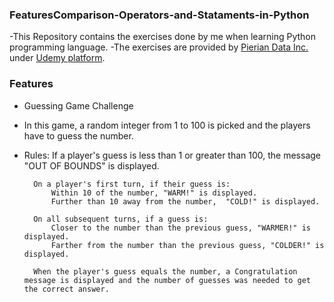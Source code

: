 ### FeaturesComparison-Operators-and-Stataments-in-Python

-This Repository contains the exercises done by me when learning Python programming language.
-The exercises are provided by [Pierian Data Inc.](https://www.pieriandata.com) under [Udemy platform](https://www.udemy.com/user/pierian-data-international/?persist_locale&locale=pt_BR).

### Features

- Guessing Game Challenge
- In this game, a random integer from 1 to 100 is picked and the players have to guess the number.

- Rules:
		If a player's guess is less than 1 or greater than 100, the message "OUT OF BOUNDS" is displayed.
		
		On a player's first turn, if their guess is:
			Within 10 of the number, "WARM!" is displayed.
			Further than 10 away from the number,  "COLD!" is displayed.
			
		On all subsequent turns, if a guess is:
			Closer to the number than the previous guess, "WARMER!" is displayed.
			Farther from the number than the previous guess, "COLDER!" is displayed.
			
		When the player's guess equals the number, a Congratulation message is displayed and the number of guesses was needed to get the correct answer.
